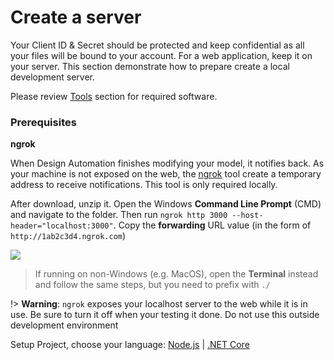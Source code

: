 # Create a server

Your Client ID & Secret should be protected and keep confidential as all your files will be bound to your account. For a web application, keep it on your server. This section demonstrate how to prepare create a local development server.

Please review [Tools](environment/tools/) section for required software.

### Prerequisites

**ngrok**

When Design Automation finishes modifying your model, it notifies back. As your machine is not exposed on the web, the [ngrok](https://ngrok.com/) tool create a temporary address to receive notifications. This tool is only required locally. 

After download, unzip it. Open the Windows **Command Line Prompt** (CMD) and navigate to the folder. Then run `ngrok http 3000 --host-header="localhost:3000"`. Copy the **forwarding** URL value (in the form of `http://1ab2c3d4.ngrok.com`)

![](/_media/designautomation/ngrok.gif)

> If running on non-Windows (e.g. MacOS), open the **Terminal** instead and follow the same steps, but you need to prefix with `./`

!> **Warning**: `ngrok` exposes your localhost server to the web while it is in use. Be sure to turn it off when your testing it done. Do not use this outside development environment

Setup Project, choose your language: [Node.js](environment/setup/nodejs_da) | [.NET Core](environment/setup/netcore_da)